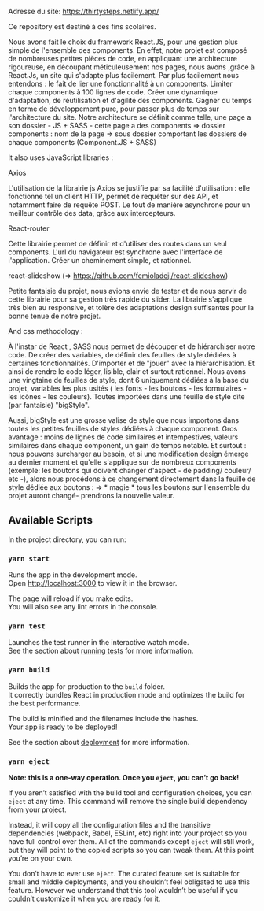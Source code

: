 Adresse du site: https://thirtysteps.netlify.app/

Ce repository est destiné à des fins scolaires.

Nous avons fait le choix du framework React.JS, pour une gestion plus simple de l'ensemble des components. En effet, notre projet est composé de nombreuses petites pièces de code, en appliquant une architecture rigoureuse, en découpant méticuleusement nos pages, nous avons ,grâce à React.Js, un site qui s'adapte plus facilement. Par plus facilement nous entendons : le fait de lier une fonctionnalité à un components. Limiter chaque components à 100 lignes de code. Créer une dynamique d'adaptation, de réutilisation et d'agilité des components. Gagner du temps en terme de développement pure, pour passer plus de temps sur l'architecture du site. Notre architecture se définit comme telle, une page a son dossier - JS + SASS - cette page a des components => dossier components : nom de la page => sous dossier comportant les dossiers de chaque components (Component.JS + SASS)

It also uses JavaScript libraries :

Axios

L'utilisation de la librairie js Axios se justifie par sa facilité d'utilisation : elle fonctionne tel un client HTTP, permet de requêter sur des API, et notamment faire de requête POST. Le tout de manière asynchrone pour un meilleur contrôle des data, grâce aux intercepteurs.

React-router

Cette librairie permet de définir et d'utiliser des routes dans un seul components. L'url du navigateur est synchrone avec l'interface de l'application. Créer un cheminement simple, et rationnel.

react-slideshow (=> https://github.com/femioladeji/react-slideshow)

Petite fantaisie du projet, nous avions envie de tester et de nous servir de cette librairie pour sa gestion très rapide du slider. La librairie s'applique très bien au responsive, et tolère des adaptations design suffisantes pour la bonne tenue de notre projet.

And css methodology :

À l'instar de React , SASS nous permet de découper et de hiérarchiser notre code. De créer des variables, de définir des feuilles de style dédiées à certaines fonctionnalités. D'importer et de "jouer" avec la hiérarchisation. Et ainsi de rendre le code léger, lisible, clair et surtout rationnel. Nous avons une vingtaine de feuilles de style, dont 6 uniquement dédiées à la base du projet, variables les plus usités ( les fonts - les boutons - les formulaires - les icônes - les couleurs). Toutes importées dans une feuille de style dite (par fantaisie) "bigStyle".

Aussi, bigStyle est une grosse valise de style que nous importons dans toutes les petites feuilles de styles dédiées à chaque component. Gros avantage : moins de lignes de code similaires et intempestives, valeurs similaires dans chaque component, un gain de temps notable. Et surtout : nous pouvons surcharger au besoin, et si une modification design émerge au dernier moment et qu'elle s'applique sur de nombreux components (exemple: les boutons qui doivent changer d'aspect - de padding/ couleur/ etc -), alors nous procédons à ce changement directement dans la feuille de style dédiée aux boutons : => * magie * tous les boutons sur l'ensemble du projet auront changé- prendrons la nouvelle valeur.


## Available Scripts

In the project directory, you can run:

### `yarn start`

Runs the app in the development mode.<br />
Open [http://localhost:3000](http://localhost:3000) to view it in the browser.

The page will reload if you make edits.<br />
You will also see any lint errors in the console.

### `yarn test`

Launches the test runner in the interactive watch mode.<br />
See the section about [running tests](https://facebook.github.io/create-react-app/docs/running-tests) for more information.

### `yarn build`

Builds the app for production to the `build` folder.<br />
It correctly bundles React in production mode and optimizes the build for the best performance.

The build is minified and the filenames include the hashes.<br />
Your app is ready to be deployed!

See the section about [deployment](https://facebook.github.io/create-react-app/docs/deployment) for more information.

### `yarn eject`

**Note: this is a one-way operation. Once you `eject`, you can’t go back!**

If you aren’t satisfied with the build tool and configuration choices, you can `eject` at any time. This command will remove the single build dependency from your project.

Instead, it will copy all the configuration files and the transitive dependencies (webpack, Babel, ESLint, etc) right into your project so you have full control over them. All of the commands except `eject` will still work, but they will point to the copied scripts so you can tweak them. At this point you’re on your own.

You don’t have to ever use `eject`. The curated feature set is suitable for small and middle deployments, and you shouldn’t feel obligated to use this feature. However we understand that this tool wouldn’t be useful if you couldn’t customize it when you are ready for it.


